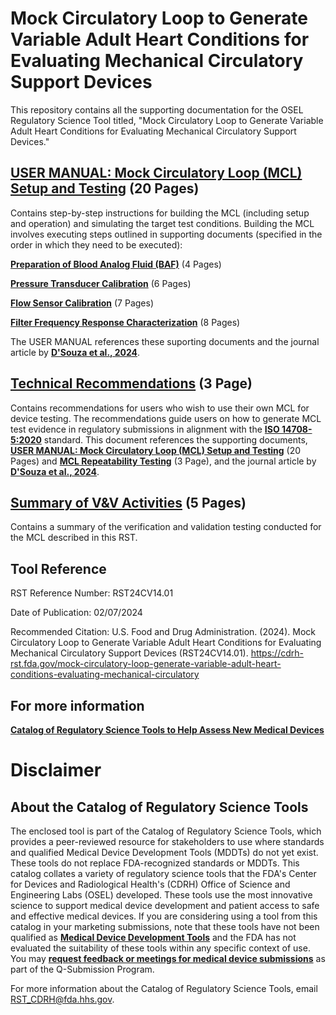 # Mock Circulatory Loop to Generate Variable Adult Heart Conditions for Evaluating Mechanical Circulatory Support Devices

This repository contains all the supporting documentation for the OSEL Regulatory Science Tool titled, "Mock Circulatory Loop to Generate Variable Adult Heart Conditions for Evaluating Mechanical Circulatory Support Devices."


## [USER MANUAL: Mock Circulatory Loop (MCL) Setup and Testing](USER%20MANUAL_Mock%20Circulatory%20Loop%20(MCL)%20Setup%20and%20Testing.pdf) (20 Pages)

Contains step-by-step instructions for building the MCL (including setup and operation) and simulating the target test conditions. Building the MCL involves executing steps outlined in supporting documents (specified in the order in which they need to be     executed): 

[**Preparation of Blood Analog Fluid (BAF)**](Preparation%20of%20Blood%20Analog%20Fluid%20(BAF).pdf) (4 Pages)

[**Pressure Transducer Calibration**](Pressure%20Transducer%20Calibration.pdf) (6 Pages)

[**Flow Sensor Calibration**](Flow%20Sensor%20Calibration.pdf) (7 Pages)

[**Filter Frequency Response Characterization**](Filter%20Frequency%20Response%20Characterization.pdf) (8 Pages)
  
The USER MANUAL references these suporting documents and the journal article by [**D'Souza et al., 2024**](https://asmedigitalcollection.asme.org/biomechanical/article/146/1/011004/1169328/Using-a-Mock-Circulatory-Loop-as-a-Regulatory).


## [Technical Recommendations](Technical%20Recommendations.pdf) (3 Page)

Contains recommendations for users who wish to use their own MCL for device testing. The recommendations guide users on how to generate MCL test evidence in regulatory submissions in alignment with the [**ISO 14708-5:2020**](https://www.iso.org/standard/69898.html) standard. This document references the supporting documents, [**USER MANUAL: Mock Circulatory Loop (MCL) Setup and Testing**](USER%20MANUAL_Mock%20Circulatory%20Loop%20(MCL)%20Setup%20and%20Testing.pdf) (20 Pages) and [**MCL Repeatability Testing**](MCL%20Repeatability%20Testing.pdf) (3 Page), and the journal article by [**D'Souza et al., 2024**](https://asmedigitalcollection.asme.org/biomechanical/article/146/1/011004/1169328/Using-a-Mock-Circulatory-Loop-as-a-Regulatory).


## [Summary of V&V Activities](Summary%20of%20V%26V%20Activities.pdf) (5 Pages)

Contains a summary of the verification and validation testing conducted for the MCL described in this RST. 


## Tool Reference 

RST Reference Number: RST24CV14.01

Date of Publication: 02/07/2024

Recommended Citation: U.S. Food and Drug Administration. (2024). Mock Circulatory Loop to Generate Variable Adult Heart Conditions for Evaluating Mechanical Circulatory Support Devices (RST24CV14.01). https://cdrh-rst.fda.gov/mock-circulatory-loop-generate-variable-adult-heart-conditions-evaluating-mechanical-circulatory


## For more information

[**Catalog of Regulatory Science Tools to Help Assess New Medical Devices**](https://cdrh-rst.fda.gov/)


# Disclaimer
## About the Catalog of Regulatory Science Tools

The enclosed tool is part of the Catalog of Regulatory Science Tools, which provides a peer-reviewed resource for stakeholders to use where standards and qualified Medical Device Development Tools (MDDTs) do not yet exist. These tools do not replace FDA-recognized standards or MDDTs. This catalog collates a variety of regulatory science tools that the FDA's Center for Devices and Radiological Health's (CDRH) Office of Science and Engineering Labs (OSEL) developed. These tools use the most innovative science to support medical device development and patient access to safe and effective medical devices. If you are considering using a tool from this catalog in your marketing submissions, note that these tools have not been qualified as [**Medical Device Development Tools**](https://www.fda.gov/medical-devices/medical-device-development-tools-mddt) and the FDA has not evaluated the suitability of these tools within any specific context of use. You may [**request feedback or meetings for medical device submissions**](https://www.fda.gov/regulatory-information/search-fda-guidance-documents/requests-feedback-and-meetings-medical-device-submissions-q-submission-program) as part of the Q-Submission Program.

For more information about the Catalog of Regulatory Science Tools, email RST_CDRH@fda.hhs.gov.
